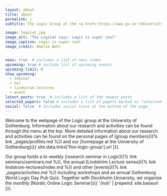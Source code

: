 ```yaml
---
layout: about
title: about
permalink: /
subtitle: The Logic Group at the <a href='https://www.gu.se'>University of Gothenburg</a>

image: logicat.jpg
image_alt: "The LogiCat says: Logic is super cool"
image_caption: Logic is super cool
image_credit: Amelie Wehr


news: true  # includes a list of news items
upcoming: true # include list of upcoming events
upcoming-limit: 0
show_upcoming:
  - seminar
  - nol
  - lindstrom-lectures
  - event
latest_posts: true  # includes a list of the newest posts
selected_papers: false # includes a list of papers marked as "selected={true}"
social: false  # includes social icons at the bottom of the page
---
```


Welcome to the webpage of the Logic group at the University of Gothenburg.
Information about our research and activities can be found through the menu at the top.
More detailed information about our research and activities can be found on the personal pages of [group members]({% link _pages/profiles.md %}) and our [homepage at the University of Gothenburg]({{ site.data.links['flov-logic-group'].url }}).

Our group holds a bi-weekly [research seminar in Logic]({% link seminars/seminars.md %}), the annual [Lindström Lecture series]({% link lindstrom-lectures/index.md %}) and other [events]({% link _pages/activities.md %}) including workshops and an annual Gothenburg World Logic Day Pub Quiz.
Together with Stockholm University, we organise the monthly [Nordic Online Logic Seminar]({{ '/nol/' | prepend: site.baseurl }}).
